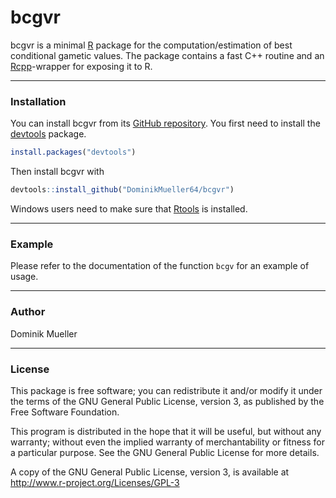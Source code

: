 bcgvr
======

bcgvr is a minimal [R](http://www.r-project.org) package for the computation/estimation of
best conditional gametic values. The package contains a fast C++ routine and an
[Rcpp](http://www.rcpp.org/)-wrapper for exposing it to R.

[//]: # (TODO: Add reference to publication.)

---

### Installation

You can install bcgvr from its [GitHub repository](http://github.com/DominikMueller64/bcgvr).
You first need to install the [devtools](https://github.com/hadley/devtools) package.

```r
install.packages("devtools")
```

Then install bcgvr with 

```r
devtools::install_github("DominikMueller64/bcgvr")
```

Windows users need to make sure that [Rtools](https://cran.r-project.org/bin/windows/Rtools/)
is installed.

---

### Example

Please refer to the documentation of the function `bcgv` for an example of usage.


---

### Author

Dominik Mueller

---

### License

This package is free software; you can redistribute it and/or modify it
under the terms of the GNU General Public License, version 3, as
published by the Free Software Foundation.

This program is distributed in the hope that it will be useful, but
without any warranty; without even the implied warranty of
merchantability or fitness for a particular purpose.  See the GNU
General Public License for more details.

A copy of the GNU General Public License, version 3, is available at
<http://www.r-project.org/Licenses/GPL-3>

